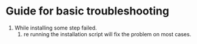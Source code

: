 # Guide for basic troubleshooting
1. While installing some step failed.
    1. re running the installation script will fix the problem on most cases.
